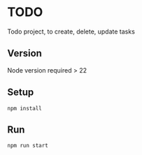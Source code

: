 # TODO

Todo project, to create, delete, update tasks

## Version

Node version required > 22

## Setup
```
npm install
```

## Run
```
npm run start
```